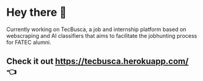 # Hey there 👋

  Currently working on TecBusca, a job and internship platform based on webscraping and AI classifiers that aims to facilitate the jobhunting process for FATEC alumni.
## Check it out <https://tecbusca.herokuapp.com/> 👈

<!--
- 🌱 I’m currently learning ...
- 👯 I’m looking to collaborate on ...
- 🤔 I’m looking for help with ...
- 💬 Ask me about ...
- 📫 How to reach me: ...
- 😄 Pronouns: ...
- ⚡ Fun fact: ...
-->
